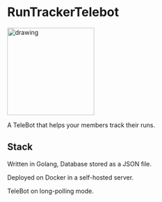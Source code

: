 # RunTrackerTelebot

<img src="https://github.com/yAOwzers/RunTrackerTelebot/assets/57039314/416ade30-d4cc-4837-bfed-ad5dd18a9b8a" alt="drawing" width="200"/>

A TeleBot that helps your members track their runs.

## Stack

Written in Golang, Database stored as a JSON file.

Deployed on Docker in a self-hosted server. 

TeleBot on long-polling mode.
